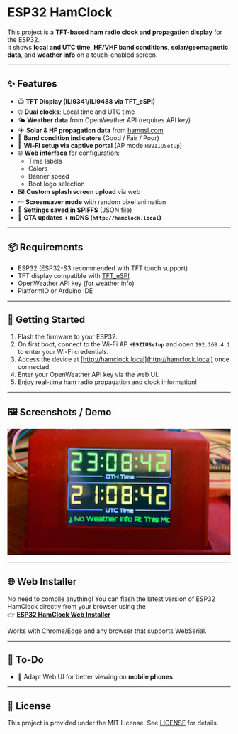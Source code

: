 # ESP32 HamClock

This project is a **TFT-based ham radio clock and propagation display** for the ESP32.  
It shows **local and UTC time**, **HF/VHF band conditions**, **solar/geomagnetic data**, and **weather info** on a touch-enabled screen.

---

## ✨ Features
- 📺 **TFT Display (ILI9341/ILI9488 via TFT_eSPI)**
- ⏰ **Dual clocks**: Local time and UTC time
- 🌤️ **Weather data** from OpenWeather API (requires API key)
- ☀️ **Solar & HF propagation data** from [hamqsl.com](https://www.hamqsl.com/)
- 📡 **Band condition indicators** (Good / Fair / Poor)
- 📶 **Wi-Fi setup via captive portal** (AP mode `HB9IIUSetup`)
- 🌐 **Web interface** for configuration:
  - Time labels
  - Colors
  - Banner speed
  - Boot logo selection
- 🖼️ **Custom splash screen upload** via web
- 💤 **Screensaver mode** with random pixel animation
- 🔧 **Settings saved in SPIFFS** (JSON file)
- 🔗 **OTA updates + mDNS (`http://hamclock.local`)**

---

## 📦 Requirements
- ESP32 (ESP32-S3 recommended with TFT touch support)
- TFT display compatible with [TFT_eSPI](https://github.com/Bodmer/TFT_eSPI)
- OpenWeather API key (for weather info)
- PlatformIO or Arduino IDE

---

## 🚀 Getting Started
1. Flash the firmware to your ESP32.
2. On first boot, connect to the Wi-Fi AP **`HB9IIUSetup`** and open `192.168.4.1` to enter your Wi-Fi credentials.
3. Access the device at [http://hamclock.local](http://hamclock.local) once connected.
4. Enter your OpenWeather API key via the web UI.
5. Enjoy real-time ham radio propagation and clock information!

---

## 🖼️ Screenshots / Demo
<p align="center">
  <img src="https://github.com/HB9IIU/ESP32-28-Inch-TFT-HamClock/blob/main/doc/Photos/IMG_8505.png?raw=true" width="600" alt="HamClock Screenshot">
</p>

---

## 🌐 Web Installer
No need to compile anything! You can flash the latest version of ESP32 HamClock directly from your browser using the  
👉 [**ESP32 HamClock Web Installer**](https://esp32.hb9iiu.com/)  

Works with Chrome/Edge and any browser that supports WebSerial.

---

## 📝 To-Do
- 📱 Adapt Web UI for better viewing on **mobile phones**

---

## 📜 License
This project is provided under the MIT License. See [LICENSE](LICENSE) for details.
